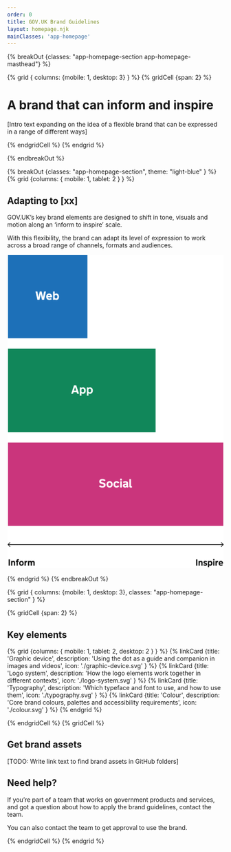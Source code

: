 ```yaml
---
order: 0
title: GOV.UK Brand Guidelines
layout: homepage.njk
mainClasses: 'app-homepage'
---
```


{% breakOut {classes: "app-homepage-section app-homepage-masthead"} %}

{% grid { columns: {mobile: 1, desktop: 3} } %}
{% gridCell {span: 2} %}

# A brand that can inform and inspire

[Intro text expanding on the idea of a flexible brand that can be expressed in a range of different ways]

{% endgridCell %}
{% endgrid %}

{% endbreakOut %}

{% breakOut {classes: "app-homepage-section", theme: "light-blue" } %}
{% grid {columns: { mobile: 1, tablet: 2 } } %}

<div>

## Adapting to [xx]

GOV.UK’s key brand elements are designed to shift in tone, visuals and motion along an ‘inform to inspire’ scale.

With this flexibility, the brand can adapt its level of expression to work across a broad range of channels, formats and audiences.

</div>
<div>

![](./inform-inspire.svg)

</div>
{% endgrid %}
{% endbreakOut %}

{% grid { columns: {mobile: 1, desktop: 3}, classes: "app-homepage-section" } %}

{% gridCell {span: 2} %}

## Key elements

{% grid {columns: { mobile: 1, tablet: 2, desktop: 2 } } %}
{% linkCard {title: 'Graphic device', description: 'Using the dot as a guide and companion in images and videos', icon: './graphic-device.svg' } %}
{% linkCard {title: 'Logo system', description: 'How the logo elements work together in different contexts', icon: './logo-system.svg' } %}
{% linkCard {title: 'Typography', description: 'Which typeface and font to use, and how to use them', icon: './typography.svg' } %}
{% linkCard {title: 'Colour', description: 'Core brand colours, palettes and accessibility requirements', icon: './colour.svg' } %}
{% endgrid %}

{% endgridCell %}
{% gridCell %}

## Get brand assets

[TODO: Write link text to find brand assets in GitHub folders]

## Need help?

If you’re part of a team that works on government products and services, and got a question about how to apply the brand guidelines, contact the team.

You can also contact the team to get approval to use the brand.

{% endgridCell %}
{% endgrid %}
